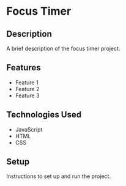 # Focus Timer

## Description

A brief description of the focus timer project.

## Features

- Feature 1
- Feature 2
- Feature 3

## Technologies Used

- JavaScript
- HTML
- CSS

## Setup

Instructions to set up and run the project.
